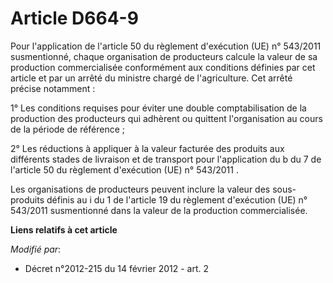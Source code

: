 # Article D664-9

Pour l'application de l'article 50 du règlement d'exécution (UE) n° 543/2011 susmentionné, chaque organisation de producteurs
calcule la valeur de sa production commercialisée conformément aux conditions définies par cet article et par un arrêté du
ministre chargé de l'agriculture. Cet arrêté précise notamment : 

1° Les conditions requises pour éviter une double comptabilisation de la production des producteurs qui adhèrent ou quittent
l'organisation au cours de la période de référence ; 

2° Les réductions à appliquer à la valeur facturée des produits aux différents stades de livraison et de transport pour
l'application du b du 7 de l'article 50 du règlement d'exécution (UE) n° 543/2011 . 

Les organisations de producteurs peuvent inclure la valeur des sous-produits définis au i du 1 de l'article 19 du règlement
d'exécution (UE) n° 543/2011 susmentionné dans la valeur de la production commercialisée.

**Liens relatifs à cet article**

_Modifié par_:

  - Décret n°2012-215 du 14 février 2012 - art. 2
